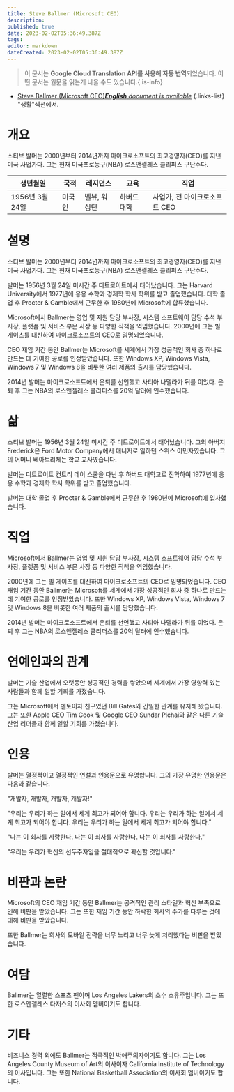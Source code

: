 ```yaml
---
title: Steve Ballmer (Microsoft CEO)
description: 
published: true
date: 2023-02-02T05:36:49.387Z
tags: 
editor: markdown
dateCreated: 2023-02-02T05:36:49.387Z
---
```


> 이 문서는 **Google Cloud Translation API를 사용해 자동 번역**되었습니다.
어떤 문서는 원문을 읽는게 나을 수도 있습니다.{.is-info}



- [Steve Ballmer (Microsoft CEO)***English** document is available*](/en/Knowledge-base/Dictionary/Person/steve-ballmer-microsoft-ceo)
{.links-list}
 "생활"섹션에서.

# 개요

스티브 발머는 2000년부터 2014년까지 마이크로소프트의 최고경영자(CEO)를 지낸 미국 사업가다. 그는 현재 미국프로농구(NBA) 로스앤젤레스 클리퍼스 구단주다.

| 생년월일 | 국적 | 레지던스 | 교육 | 직업 |
| ------------- | ------------- | ------------- | ------------- | ------------- |
| 1956년 3월 24일 | 미국인 | 벨뷰, 워싱턴 | 하버드 대학 | 사업가, 전 마이크로소프트 CEO |

# 설명

스티브 발머는 2000년부터 2014년까지 마이크로소프트의 최고경영자(CEO)를 지낸 미국 사업가다. 그는 현재 미국프로농구(NBA) 로스앤젤레스 클리퍼스 구단주다.

발머는 1956년 3월 24일 미시간 주 디트로이트에서 태어났습니다. 그는 Harvard University에서 1977년에 응용 수학과 경제학 학사 학위를 받고 졸업했습니다. 대학 졸업 후 Procter & Gamble에서 근무한 후 1980년에 Microsoft에 합류했습니다.

Microsoft에서 Ballmer는 영업 및 지원 담당 부사장, 시스템 소프트웨어 담당 수석 부사장, 플랫폼 및 서비스 부문 사장 등 다양한 직책을 역임했습니다. 2000년에 그는 빌 게이츠를 대신하여 마이크로소프트의 CEO로 임명되었습니다.

CEO 재임 기간 동안 Ballmer는 Microsoft를 세계에서 가장 성공적인 회사 중 하나로 만드는 데 기여한 공로를 인정받았습니다. 또한 Windows XP, Windows Vista, Windows 7 및 Windows 8을 비롯한 여러 제품의 출시를 담당했습니다.

2014년 발머는 마이크로소프트에서 은퇴를 선언했고 사티아 나델라가 뒤를 이었다. 은퇴 후 그는 NBA의 로스앤젤레스 클리퍼스를 20억 달러에 인수했습니다.

# 삶

스티브 발머는 1956년 3월 24일 미시간 주 디트로이트에서 태어났습니다. 그의 아버지 Frederick은 Ford Motor Company에서 매니저로 일하던 스위스 이민자였습니다. 그의 어머니 베아트리체는 학교 교사였습니다.

발머는 디트로이트 컨트리 데이 스쿨을 다닌 후 하버드 대학교로 진학하여 1977년에 응용 수학과 경제학 학사 학위를 받고 졸업했습니다.

발머는 대학 졸업 후 Procter & Gamble에서 근무한 후 1980년에 Microsoft에 입사했습니다.

# 직업

Microsoft에서 Ballmer는 영업 및 지원 담당 부사장, 시스템 소프트웨어 담당 수석 부사장, 플랫폼 및 서비스 부문 사장 등 다양한 직책을 역임했습니다.

2000년에 그는 빌 게이츠를 대신하여 마이크로소프트의 CEO로 임명되었습니다. CEO 재임 기간 동안 Ballmer는 Microsoft를 세계에서 가장 성공적인 회사 중 하나로 만드는 데 기여한 공로를 인정받았습니다. 또한 Windows XP, Windows Vista, Windows 7 및 Windows 8을 비롯한 여러 제품의 출시를 담당했습니다.

2014년 발머는 마이크로소프트에서 은퇴를 선언했고 사티아 나델라가 뒤를 이었다. 은퇴 후 그는 NBA의 로스앤젤레스 클리퍼스를 20억 달러에 인수했습니다.

# 연예인과의 관계

발머는 기술 산업에서 오랫동안 성공적인 경력을 쌓았으며 세계에서 가장 영향력 있는 사람들과 함께 일할 기회를 가졌습니다.

그는 Microsoft에서 멘토이자 친구였던 Bill Gates와 긴밀한 관계를 유지해 왔습니다. 그는 또한 Apple CEO Tim Cook 및 Google CEO Sundar Pichai와 같은 다른 기술 산업 리더들과 함께 일할 기회를 가졌습니다.

# 인용

발머는 열정적이고 열정적인 연설과 인용문으로 유명합니다. 그의 가장 유명한 인용문은 다음과 같습니다.

"개발자, 개발자, 개발자, 개발자!"

"우리는 우리가 하는 일에서 세계 최고가 되어야 합니다. 우리는 우리가 하는 일에서 세계 최고가 되어야 합니다. 우리는 우리가 하는 일에서 세계 최고가 되어야 합니다."

"나는 이 회사를 사랑한다. 나는 이 회사를 사랑한다. 나는 이 회사를 사랑한다."

"우리는 우리가 혁신의 선두주자임을 절대적으로 확신할 것입니다."

# 비판과 논란

Microsoft의 CEO 재임 기간 동안 Ballmer는 공격적인 관리 스타일과 혁신 부족으로 인해 비판을 받았습니다. 그는 또한 재임 기간 동안 하락한 회사의 주가를 다루는 것에 대해 비판을 받았습니다.

또한 Ballmer는 회사의 모바일 전략을 너무 느리고 너무 늦게 처리했다는 비판을 받았습니다.

# 여담

Ballmer는 열렬한 스포츠 팬이며 Los Angeles Lakers의 소수 소유주입니다. 그는 또한 로스앤젤레스 다저스의 이사회 멤버이기도 합니다.

# 기타

비즈니스 경력 외에도 Ballmer는 적극적인 박애주의자이기도 합니다. 그는 Los Angeles County Museum of Art의 이사이자 California Institute of Technology의 이사입니다. 그는 또한 National Basketball Association의 이사회 멤버이기도 합니다.
